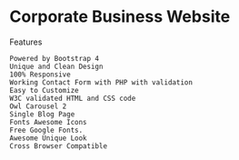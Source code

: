 # Corporate Business Website

Features

    Powered by Bootstrap 4
    Unique and Clean Design
    100% Responsive
    Working Contact Form with PHP with validation
    Easy to Customize
    W3C validated HTML and CSS code
    Owl Carousel 2
    Single Blog Page
    Fonts Awesome Icons
    Free Google Fonts.
    Awesome Unique Look
    Cross Browser Compatible
